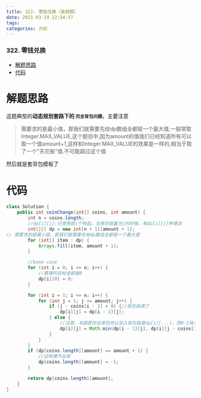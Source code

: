```yaml
---
title: 322. 零钱兑换（高频题）
date: 2021-03-19 22:54:57
tags: 
categories: 力扣
---
```


<!--more-->

### 322\. 零钱兑换

- [解题思路](#_2)
- [代码](#_9)

# 解题思路

这题典型的**动态规划套路下的 `完全背包问题`**，主要注意

> 需要求的是最小值，那我们就需要先给dp数组全都赋一个最大值,一般常取Integer.MAX\_VALUE,这个题目中,因为amount的值我们已经知道所有可以取一个值amount+1,这样和Integer.MAX\_VALUE的效果是一样的,相当于取了一个"天花板"值.不可能超过这个值

然后就是套背包模板了

# 代码

```java
class Solution {
    public int coinChange(int[] coins, int amount) {
        int n = coins.length;
        //dp[i][j]:只使用前i个物品，当背包容量为j的时候，有dp[i][j]种凑法
        int[][] dp = new int[n + 1][amount + 1];
// 需要求的是最小值，那我们就需要先给dp数组全都赋一个最大值
        for (int[] item : dp) {
            Arrays.fill(item, amount + 1);
        }

        //base case
        for (int i = 0; i <= n; i++) {
            //要凑的目标金额是0
            dp[i][0] = 0;
        }

        for (int i = 1; i <= n; i++) {
            for (int j = 1; j <= amount; j++) {
                if (j - coins[i - 1] < 0) {//背包装满了
                    dp[i][j] = dp[i - 1][j];
                } else {
                    //注意，本题是完全背包所以加入背包就是dp[i][...]。而0-1背包是dp[i-1][....]
                    dp[i][j] = Math.min(dp[i - 1][j], dp[i][j - coins[i - 1]] + 1);
                }
            }
        }
        if (dp[coins.length][amount] == amount + 1) {
            //证明凑不出来
            dp[coins.length][amount] = -1;
        }

        return dp[coins.length][amount];
    }
}
```